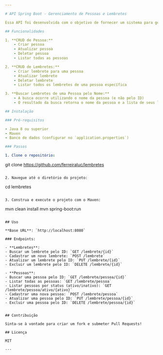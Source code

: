 ```yaml
---

# API Spring Boot - Gerenciamento de Pessoas e Lembretes

Essa API foi desenvolvida com o objetivo de fornecer um sistema para gerenciar pessoas e seus respectivos lembretes. A aplicação permite a criação, atualização, exclusão e listagem de pessoas, bem como a manipulação de lembretes associados a cada pessoa.

## Funcionalidades

1. **CRUD de Pessoa:**
    - Criar pessoa
    - Atualizar pessoa
    - Deletar pessoa
    - Listar todas as pessoas

2. **CRUD de Lembretes:**
    - Criar lembrete para uma pessoa
    - Atualizar lembrete
    - Deletar lembrete
    - Listar todos os lembretes de uma pessoa específica

3. **Buscar Lembretes de uma Pessoa pelo Nome:**
    - A busca ocorre utilizando o nome da pessoa (e não pelo ID)
    - O resultado da busca retorna o nome da pessoa e a lista de seus lembretes

## Instalação

### Pré-requisitos

- Java 8 ou superior
- Maven
- Banco de dados (configurar no `application.properties`)

### Passos

1. Clone o repositório:
   ```
   git clone https://github.com/ferreiraluc/lembretes
   ```

2. Navegue até o diretório do projeto:
   ```
   cd lembretes
   ```

3. Construa e execute o projeto com o Maven:
   ```
   mvn clean install
   mvn spring-boot:run
   ```

## Uso

**Base URL**: `http://localhost:8080`

### Endpoints:

- **Lembretes**:
  - Buscar um lembrete pelo ID: `GET /lembrete/{id}`
  - Cadastrar um novo lembrete: `POST /lembrete`
  - Atualizar um lembrete pelo ID: `PUT /lembrete/{id}`
  - Excluir um lembrete pelo ID: `DELETE /lembrete/{id}`

- **Pessoas**:
  - Buscar uma pessoa pelo ID: `GET /lembrete/pessoa/{id}`
  - Listar todas as pessoas: `GET /lembrete/pessoa`
  - Listar pessoas por status (ativo/inativo): `GET /lembrete/pessoa/ativo/{ativo}`
  - Cadastrar uma nova pessoa: `POST /lembrete/pessoa`
  - Atualizar uma pessoa pelo ID: `PUT /lembrete/pessoa/{id}`
  - Excluir uma pessoa pelo ID: `DELETE /lembrete/pessoa/{id}`


## Contribuição

Sinta-se à vontade para criar um fork e submeter Pull Requests!

## Licença

MIT

---
```

